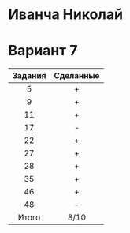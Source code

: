 # Иванча Николай
# Вариант 7
|Задания|Сделанные|
|:-----:|:-------:|
|5|+|
|9|+|
|11|+|
|17|-|
|22|+|
|27|+|
|28|+|
|35|+|
|46|+|
|48|-|
|Итого|8/10|
